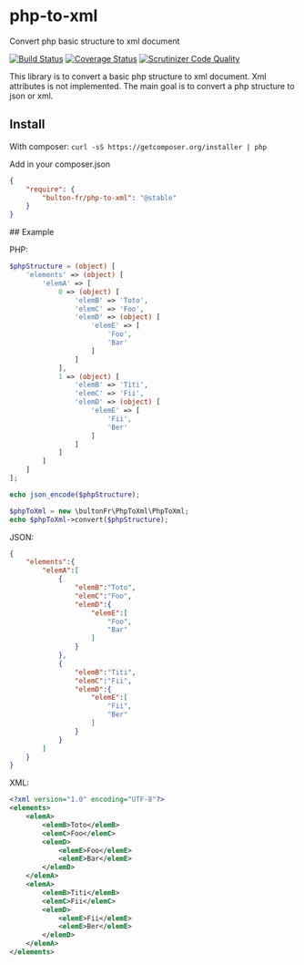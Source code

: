 # php-to-xml
Convert php basic structure to xml document

[![Build Status](https://travis-ci.org/bulton-fr/php-to-xml.svg?branch=master)](https://travis-ci.org/bulton-fr/php-to-xml) [![Coverage Status](https://coveralls.io/repos/github/bulton-fr/php-to-xml/badge.svg?branch=master)](https://coveralls.io/github/bulton-fr/php-to-xml?branch=master) [![Scrutinizer Code Quality](https://scrutinizer-ci.com/g/bulton-fr/php-to-xml/badges/quality-score.png?b=master)](https://scrutinizer-ci.com/g/bulton-fr/php-to-xml/?branch=master)

This library is to convert a basic php structure to xml document. Xml attributes is not implemented.
The main goal is to convert a php structure to json or xml.

## Install
With composer:
`curl -sS https://getcomposer.org/installer | php`

Add in your composer.json
```json
{
    "require": {
        "bulton-fr/php-to-xml": "@stable"
    }
}
```

## Example

PHP:
```php
$phpStructure = (object) [
	'elements' => (object) [
		'elemA' => [
			0 => (object) [
				'elemB' => 'Toto',
				'elemC' => 'Foo',
				'elemD' => (object) [
					'elemE' => [
						'Foo',
						'Bar'
					]
				]
			],
			1 => (object) [
				'elemB' => 'Titi',
				'elemC' => 'Fii',
				'elemD' => (object) [
					'elemE' => [
						'Fii',
						'Ber'
					]
				]
			]
		]
	]
];

echo json_encode($phpStructure);

$phpToXml = new \bultonFr\PhpToXml\PhpToXml;
echo $phpToXml->convert($phpStructure);
```
JSON:
```json
{
    "elements":{
        "elemA":[
            {
                "elemB":"Toto",
                "elemC":"Foo",
                "elemD":{
                    "elemE":[
                        "Foo",
                        "Bar"
                    ]
                }
            },
            {
                "elemB":"Titi",
                "elemC":"Fii",
                "elemD":{
                    "elemE":[
                        "Fii",
                        "Ber"
                    ]
                }
            }
        ]
    }
}
```

XML:
```xml
<?xml version="1.0" encoding="UTF-8"?>
<elements>
    <elemA>
        <elemB>Toto</elemB>
        <elemC>Foo</elemC>
        <elemD>
            <elemE>Foo</elemE>
            <elemE>Bar</elemE>
        </elemD>
    </elemA>
    <elemA>
        <elemB>Titi</elemB>
        <elemC>Fii</elemC>
        <elemD>
            <elemE>Fii</elemE>
            <elemE>Ber</elemE>
        </elemD>
    </elemA>
</elements>
```
